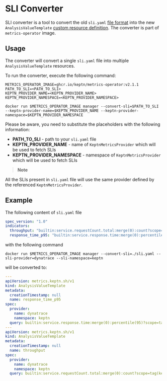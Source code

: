 # SLI Converter

SLI converter is a tool to convert the old `sli.yaml`
[file format](https://github.com/keptn/spec/blob/master/service_level_indicator.md) into the new
`AnalysisValueTemplate` [custom resource definition](https://keptn.sh/latest/docs/reference/api-reference/metrics/v1/).
The converter is part of `metrics-operator` image.

## Usage

The converter will convert a single `sli.yaml` file into multiple `AnalysisValueTemplate` resources.

To run the converter, execute the following command:

<!---x-release-please-start-version-->
```shell
METRICS_OPERATOR_IMAGE=ghcr.io/keptn/metrics-operator:v2.1.1
PATH_TO_SLI=<PATH_TO_SLI>
KEPTN_PROVIDER_NAME=<KEPTN_PROVIDER_NAME>
KEPTN_PROVIDER_NAMESPACE=<KEPTN_PROVIDER_NAMESPACE>

docker run $METRICS_OPERATOR_IMAGE manager --convert-sli=$PATH_TO_SLI --keptn-provider-name=$KEPTN_PROVIDER_NAME --keptn-provider-namespace=$KEPTN_PROVIDER_NAMESPACE
```
<!---x-release-please-end-->

Please be aware, you need to substitute the placeholders with the following information:

* **PATH_TO_SLI** - path to your `sli.yaml` file
* **KEPTN_PROVIDER_NAME** - name of `KeptnMetricsProvider` which will be used to fetch SLIs
* **KEPTN_PROVIDER_NAMESPACE** - namespace of `KeptnMetricsProvider` which will be used to fetch SLIs

> **Note**

All the SLIs present in `sli.yaml` file will use the same provider defined by the referenced
`KeptnMetricsProvider`.

## Example

The following content of `sli.yaml` file

```yaml
spec_version: "1.0"
indicators:
  throughput: "builtin:service.requestCount.total:merge(0):count?scope=tag(keptn_project:$PROJECT),tag(keptn_stage:$STAGE),tag(keptn_service:$SERVICE),tag(keptn_deployment:$DEPLOYMENT)"
  response_time_p95: "builtin:service.response.time:merge(0):percentile(95)?scope=tag(keptn_project:$PROJECT),tag(keptn_stage:$STAGE),tag(keptn_service:$SERVICE),tag(keptn_deployment:$DEPLOYMENT)"
```

with the following command

```shell
docker run $METRICS_OPERATOR_IMAGE manager --convert-sli=./sli.yaml --sli-provider=dynatrace --sli-namespace=keptn
```

will be converted to:

```yaml
---
apiVersion: metrics.keptn.sh/v1
kind: AnalysisValueTemplate
metadata:
  creationTimestamp: null
  name: response_time_p95
spec:
  provider:
    name: dynatrace
    namespace: keptn
  query: builtin:service.response.time:merge(0):percentile(95)?scope=tag(keptn_project:{{.project}}),tag(keptn_stage:{{.stage}}),tag(keptn_service:{{.service}}),tag(keptn_deployment:{{.deployment}})
---
apiVersion: metrics.keptn.sh/v1
kind: AnalysisValueTemplate
metadata:
  creationTimestamp: null
  name: throughput
spec:
  provider:
    name: dynatrace
    namespace: keptn
  query: builtin:service.requestCount.total:merge(0):count?scope=tag(keptn_project:{{.project}}),tag(keptn_stage:{{.stage}}),tag(keptn_service:{{.service}}),tag(keptn_deployment:{{.deployment}})
```
